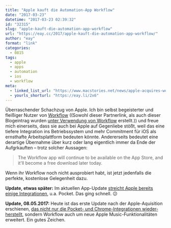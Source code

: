 ```yaml
---
title: "Apple kauft die Automation-App Workflow"
date: "2017-03-23"
datetime: "2017-03-23 02:39:32"
id: "32315"
slug: "apple-kauft-die-automation-app-workflow"
url: "https://eay.cc/2017/apple-kauft-die-automation-app-workflow/"
author: "eay"
format: "link"
categories:
  - 0815
tags:
  - apple
  - apps
  - automation
  - ios
  - workflow
meta:
  - linked_list_url: "https://www.macstories.net/news/apple-acquires-workflow/"
  - yourls_shorturl: "https://eay.li/2x6"
---
```


Überraschender Schachzug von Apple. Ich bin selbst begeisterter und fleißiger Nutzer von [Workflow](https://itunes.apple.com/de/app/workflow-powerful-automation-made-simple/id915249334?l=en&mt=8&uo=4&at=11lohW) ((Sowohl dieser Partnerlink, als auch dieser Blogeintrag wurden [unter Verwendung von Workflow](https://eay.cc/2015/post-to-wordpress-with-workflow/) erstellt.)) und freue mich einerseits, dass sie auch bei Apple auf Gegenliebe stößt, weil das eine tiefere Integration ins Betriebssystem und mehr Commitment für iOS als ernsthafte Arbeitsplattform bedeuten könnte. Andererseits bedeutet eine derartige Übernahme über kurz oder lang eigentlich immer da Ende der Aufgrkauften – trotz solcher Aussagen:

> The Workflow app will continue to be available on the App Store, and it'll become a free download later today.

Wenn ihr Workflow noch nicht ausprobiert habt, ist jetzt jedenfalls die perfekte, kostenlose Gelegenheit dazu.

**Update, etwas später:** Im aktuellen App-Update [streicht Apple bereits einige Integrationen](https://twitter.com/trevormkay/status/844722990432436225), u.a. Pocket. Das ging schnell. 😕

**Update, 08.05.2017:** Heute ist das erste Update nach der Apple-Aquisition erschienen, [das nicht nur die Pocket- und Chrome-Integrationen wieder­herstellt](https://www.macstories.net/ios/workflow-update-restores-google-chrome-and-pocket-actions-extends-apple-music-integration/), sondern Workflow auch um neue Apple Music-Funktionalitäten erweitert. Ein gutes Zeichen.
